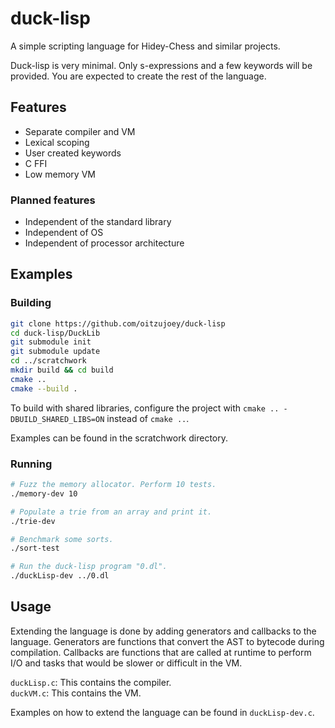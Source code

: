 # duck-lisp

A simple scripting language for Hidey-Chess and similar projects.

Duck-lisp is very minimal. Only s-expressions and a few keywords will be provided. You are expected to create the rest of the language.

## Features

* Separate compiler and VM
* Lexical scoping
* User created keywords
* C FFI
* Low memory VM

### Planned features

* Independent of the standard library
* Independent of OS
* Independent of processor architecture

## Examples

### Building

```bash
git clone https://github.com/oitzujoey/duck-lisp
cd duck-lisp/DuckLib
git submodule init
git submodule update
cd ../scratchwork
mkdir build && cd build
cmake ..
cmake --build .
```

To build with shared libraries, configure the project with `cmake .. -DBUILD_SHARED_LIBS=ON` instead of `cmake ..`.

Examples can be found in the scratchwork directory.

### Running

```bash
# Fuzz the memory allocator. Perform 10 tests.
./memory-dev 10
```

```bash
# Populate a trie from an array and print it.
./trie-dev
```

```bash
# Benchmark some sorts.
./sort-test
```

```bash
# Run the duck-lisp program "0.dl".
./duckLisp-dev ../0.dl
```

## Usage

Extending the language is done by adding generators and callbacks to the language. Generators are functions that convert the AST to bytecode during compilation. Callbacks are functions that are called at runtime to perform I/O and tasks that would be slower or difficult in the VM.

`duckLisp.c`: This contains the compiler.  
`duckVM.c`: This contains the VM.

Examples on how to extend the language can be found in `duckLisp-dev.c`.
